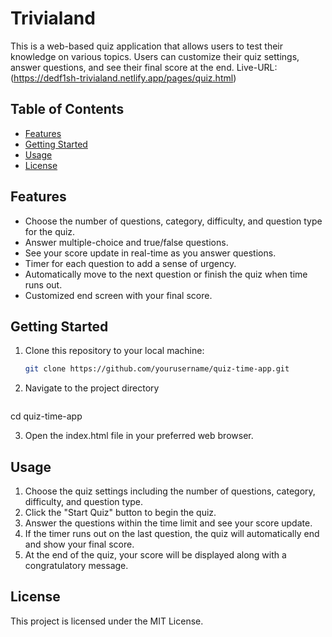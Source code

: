 # Trivialand

This is a web-based quiz application that allows users to test their knowledge on various topics. Users can customize their quiz settings, answer questions, and see their final score at the end.
Live-URL: (https://dedf1sh-trivialand.netlify.app/pages/quiz.html)

## Table of Contents

- [Features](#features)
- [Getting Started](#getting-started)
- [Usage](#usage)
- [License](#license)

## Features

- Choose the number of questions, category, difficulty, and question type for the quiz.
- Answer multiple-choice and true/false questions.
- See your score update in real-time as you answer questions.
- Timer for each question to add a sense of urgency.
- Automatically move to the next question or finish the quiz when time runs out.
- Customized end screen with your final score.

## Getting Started

1. Clone this repository to your local machine:

   ```bash
   git clone https://github.com/yourusername/quiz-time-app.git

2. Navigate to the project directory
   ```bash
  cd quiz-time-app

3. Open the index.html file in your preferred web browser.

## Usage
1. Choose the quiz settings including the number of questions, category, difficulty, and question type.
2. Click the "Start Quiz" button to begin the quiz.
3. Answer the questions within the time limit and see your score update.
4. If the timer runs out on the last question, the quiz will automatically end and show your final score.
5. At the end of the quiz, your score will be displayed along with a congratulatory message.

## License
This project is licensed under the MIT License.
